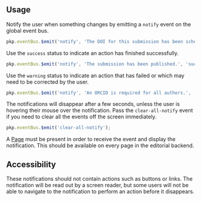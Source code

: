 ## Usage

Notify the user when something changes by emitting a `notify` event on the global event bus.

```js
pkp.eventBus.$emit('notify', 'The DOI for this submission has been scheduled for deposit.');
```

Use the `success` status to indicate an action has finished successfully.

```js
pkp.eventBus.$emit('notify', 'The submission has been published.', 'success');
```

Use the `warning` status to indicate an action that has failed or which may need to be corrected by the user.

```js
pkp.eventBus.$emit('notify', 'An ORCID is required for all authors.', 'error');
```

The notifications will disappear after a few seconds, unless the user is hovering their mouse over the notification. Pass the `clear-all-notify` event if you need to clear all the events off the screen immediately.

```js
pkp.eventBus.$emit('clear-all-notify');
```

A [Page](#/component/Page) must be present in order to receive the event and display the notification. This should be available on every page in the editorial backend.

## Accessibility

These notifications should not contain actions such as buttons or links. The notification will be read out by a screen reader, but some users will not be able to navigate to the notification to perform an action before it disappears.
